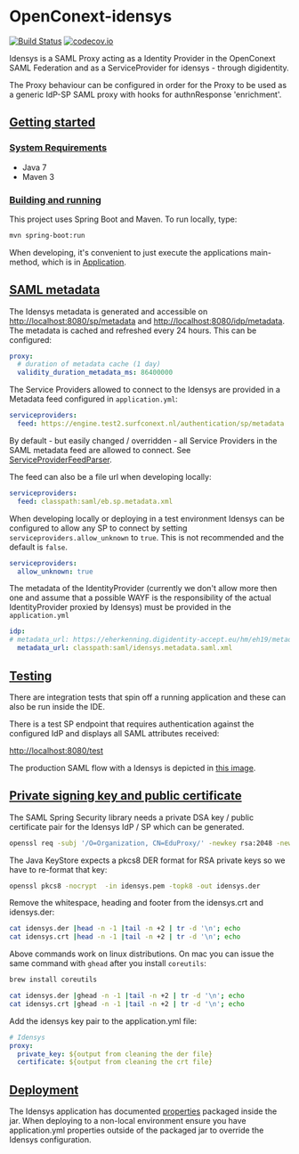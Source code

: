 # OpenConext-idensys

[![Build Status](https://travis-ci.org/OpenConext/OpenConext-idensys.svg)](https://travis-ci.org/OpenConext/OpenConext-idensys)
[![codecov.io](https://codecov.io/gh/OpenConext/OpenConext-idensys/coverage.svg)](https://codecov.io/gh/OpenConext/OpenConext-idensys)

Idensys is a SAML Proxy acting as a Identity Provider in the OpenConext SAML Federation and as a ServiceProvider for idensys - through
digidentity.

The Proxy behaviour can be configured in order for the Proxy to be used as a generic IdP-SP SAML proxy with hooks
for authnResponse 'enrichment'.

## [Getting started](#getting-started)

### [System Requirements](#system-requirements)

- Java 7
- Maven 3

### [Building and running](#building-and-running)

This project uses Spring Boot and Maven. To run locally, type:

```bash
mvn spring-boot:run
```

When developing, it's convenient to just execute the applications main-method, which is in [Application](src/main/java/idensys/Application.java).

## [SAML metadata](#saml-metadata)

The Idensys metadata is generated and accessible on [http://localhost:8080/sp/metadata](http://localhost:8080/sp/metadata)
and [http://localhost:8080/idp/metadata](http://localhost:8080/idp/metadata). The metadata is cached and refreshed every 24 hours. This
can be configured:

```yml
proxy:
  # duration of metadata cache (1 day)
  validity_duration_metadata_ms: 86400000
```

The Service Providers allowed to connect to the Idensys are provided in a Metadata feed configured in ```application.yml```:

```yml
serviceproviders:
  feed: https://engine.test2.surfconext.nl/authentication/sp/metadata
```
By default - but easily changed / overridden - all Service Providers in the SAML metadata feed
are allowed to connect. See [ServiceProviderFeedParser](src/main/java/idensys/saml/ServiceProviderFeedParser.java).

The feed can also be a file url when developing locally:

```yml
serviceproviders:
  feed: classpath:saml/eb.sp.metadata.xml
```

When developing locally or deploying in a test environment Idensys can be configured to allow any SP to connect by
setting `serviceproviders.allow_unknown` to `true`. This is not recommended and the default is `false`.

```yml
serviceproviders:
  allow_unknown: true
```

The metadata of the IdentityProvider (currently we don't allow more then one and assume that a possible WAYF is the
responsibility of the actual IdentityProvider proxied by Idensys) must be provided in the ```application.yml```

```yml
idp:
# metadata_url: https://eherkenning.digidentity-accept.eu/hm/eh19/metadata
  metadata_url: classpath:saml/idensys.metadata.saml.xml
```

## [Testing](#testing)
There are integration tests that spin off a running application and these can also be run inside the IDE.

There is a test SP endpoint that requires authentication against the configured IdP and displays all SAML attributes received:

[http://localhost:8080/test](http://localhost:8080/test)

The production SAML flow with a Idensys is depicted in [this image](src/main/resources/static/images/idensys.001.jpeg).

## [Private signing key and public certificate](#signing-keys)

The SAML Spring Security library needs a private DSA key / public certificate pair for the Idensys IdP / SP which can be generated.

```bash
openssl req -subj '/O=Organization, CN=EduProxy/' -newkey rsa:2048 -new -x509 -days 3652 -nodes -out idensys.crt -keyout idensys.pem
```

The Java KeyStore expects a pkcs8 DER format for RSA private keys so we have to re-format that key:

```bash
openssl pkcs8 -nocrypt  -in idensys.pem -topk8 -out idensys.der
```
 
Remove the whitespace, heading and footer from the idensys.crt and idensys.der:

```bash
cat idensys.der |head -n -1 |tail -n +2 | tr -d '\n'; echo
cat idensys.crt |head -n -1 |tail -n +2 | tr -d '\n'; echo
```

Above commands work on linux distributions. On mac you can issue the same command with `ghead` after you install `coreutils`:

```bash
brew install coreutils

cat idensys.der |ghead -n -1 |tail -n +2 | tr -d '\n'; echo
cat idensys.crt |ghead -n -1 |tail -n +2 | tr -d '\n'; echo
```

Add the idensys key pair to the application.yml file:

```yml
# Idensys
proxy:
  private_key: ${output from cleaning the der file}
  certificate: ${output from cleaning the crt file}
```

## [Deployment](#deployment)
The Idensys application has documented [properties](src/main/resources/application.yml) packaged inside the jar. When deploying
to a non-local environment ensure you have application.yml properties outside of the packaged jar to override
the Idensys configuration.
